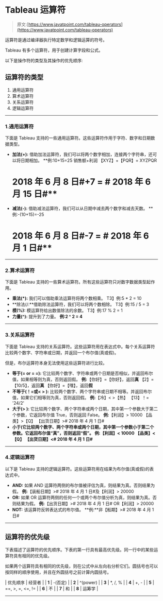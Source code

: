 # Tableau 运算符

> 原文:[https://www.javatpoint.com/tableau-operators](https://www.javatpoint.com/tableau-operators)

运算符是通过编译器执行特定数学和逻辑运算的符号。

Tableau 有多个运算符，用于创建计算字段和公式。

以下是操作符的类型及其操作的优先顺序:

## 运算符的类型

1.  通用运算符
2.  算术运算符
3.  关系运算符
4.  逻辑运算符

* * *

### 1.通用运算符

下面是 Tableau 支持的一些通用运算符。这些运算符作用于字符、数字和日期数据类型。

*   **加法(+):** 借助加法运算符，我们可以将两个数字相加，连接两个字符串，还可以将日期相加。
    **例:10+15=25
    销售额+利润
    【XYZ】+【PQR】= XYZPQR
    # 2018 年 6 月 8 日#+7 = # 2018 年 6 月 15 日#**
*   **减法(-):** 借助减法运算符，我们可以从日期中减去两个数字和减去天数。
    **例:-(10+15)=-25
    # 2018 年 6 月 8 日#-7 = # 2018 年 6 月 1 日#**

* * *

### 2.算术运算符

下面是 Tableau 支持的一些算术运算符。所有这些运算符只对数字数据类型起作用。

*   **乘法(*):** 我们可以借助乘法运算符将两个数相乘。
    T3】例:5 * 2 = 10
*   **除法(/:**借助除法运算符，我们可以将两个数相除。
    T3】例:15 / 5 = 3
*   **模(%):** 模运算符给出数值除法的余数。
    T3】例:17 % 2 = 1
*   **力量(^):** 提升到了力量。
    **例:2 ^ 2 = 4**

* * *

### 3.关系运算符

下面是 Tableau 支持的关系运算符。这些运算符用在表达式中。每个关系运算符比较两个数字、字符串或日期，并返回一个布尔值(真或假)。

但是，布尔运算符本身无法使用这些运算符进行比较。

*   **等于(= or = =):** 它比较两个数字、字符串或两个日期是否相似，并返回布尔值，如果相等则为真，否则返回假。
    **例:**【你好】=【你好】，返回**真**
    【2】=【10/5】，返回**真**
    【你好】=【嘿】，返回**假**
*   **不等于(！=或< > ):** 比较两个数字、两个字符串或日期不相等。并返回布尔值，如果它们相等则为真，否则返回假。
    **例:**【冷】< >【热】
    【13】！= '24/2'
*   **大于(> ):** 它比较两个数字、两个字符串或两个日期，其中第一个参数大于第二个参数，它返回布尔值 True，否则返回 False。
    **例:**【利润】> 10000
    【品类】>【Q】
    【出货日期】># 2018 年 4 月 1 日#
*   **小于(它比较两个数字、两个字符串或两个日期，其中第一个参数小于第二个参数。它返回布尔值“真”，否则返回“假”。
    **例:**【利润】< 10000
    【品类】<【Q】
    【出货日期】<# 2018 年 4 月 1 日#**

* * *

### 4.逻辑运算符

以下是 Tableau 支持的逻辑运算符。这些运算符用在结果为布尔值(真或假)的表达式中。

*   **AND:** 如果 AND 运算符两侧的布尔值被评估为真，则结果为真。否则结果为假。
    **例:**【装船日期】># 2018 年 4 月 1 日#及【利润】> 20000
*   **OR:** 如果 OR 运算符两侧的任何一个或两个布尔值分析为真，则结果为真。否则结果为假。
    **例:**【出货日期】># 2018 年 4 月 1 日# OR【利润】> 20000
*   **NOT:** 该运算符反转表达式的布尔值。
    **例:**非【船期】># 2018 年 4 月 1 日#

* * *

## 运算符的优先级

下表描述了运算符的优先顺序。下表的第一行具有最高优先级。同一行中的某些运算符具有相同的优先级。

如果两个运算符具有相同的优先级，则在公式中从左向右分析它们。圆括号也可以按同样的顺序使用，并且在外圆括号之前计算内圆括号。

| 优先顺序 | 经营者 |
| **1** | -(否定) |
| **2** | ^(power) |
| **3** | *, /, % |
| **4** | +, - |
| **5** | ==, >, =, <=, != |
| **6** | 不 |
| **7** | 和 |
| **8** | 运筹学 |

* * *